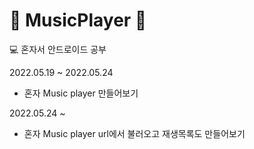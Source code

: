 # 🎵 MusicPlayer 🎵
💻 혼자서 안드로이드 공부

2022.05.19 ~ 2022.05.24
- 혼자 Music player 만들어보기

2022.05.24 ~
- 혼자 Music player url에서 불러오고 재생목록도 만들어보기
